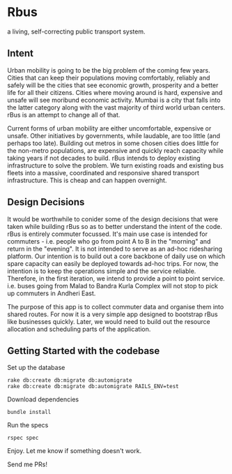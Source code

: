 # Rbus
a living, self-correcting public transport system.

## Intent

Urban mobility is going to be the big problem of the coming few years. Cities that can keep their populations moving comfortably, reliably and safely will be the cities that see economic growth, prosperity and a better life for all their citizens. Cities where moving around is hard, expensive and unsafe will see moribund economic activity. Mumbai is a city that falls into the latter category along with the vast majority of third world urban centers. rBus is an attempt to change all of that.

Current forms of urban mobility are either uncomfortable, expensive or unsafe. Other initiatives by governments, while laudable, are too little (and perhaps too late). Building out metros in some chosen cities does little for the non-metro populations, are expensive and quickly reach capacity while taking years if not decades to build. rBus intends to deploy existing infrastructure to solve the problem. We turn existing roads and existing bus fleets into a massive, coordinated and responsive shared transport infrastructure. This is cheap and can happen overnight.

## Design Decisions

It would be worthwhile to conider some of the design decisions that were taken while building rBus so as to better understand the intent of the code. rBus is entirely commuter focussed.
It's main use case is intended for commuters - i.e. people who go from point A to B in the "morning" and return in the "evening". It is not intended to serve as an ad-hoc ridesharing platform. Our intention is to build out a core backbone of daily use on which spare capacity can easily be deployed towards ad-hoc trips. For now, the intention is to keep the operations simple and the service reliable. Therefore, in the first iteration, we intend to provide a point to point service. i.e. buses going from Malad to Bandra Kurla Complex will not stop to pick up commuters in Andheri East.

The purpose of this app is to collect commuter data and organise them into shared routes. For now it is a very simple app designed to bootstrap rBus like businesses quickly. Later, we would need to build out the resource allocation and scheduling parts of the application.

## Getting Started with the codebase

Set up the database

```
rake db:create db:migrate db:automigrate
rake db:create db:migrate db:automigrate RAILS_ENV=test
```

Download dependencies
```
bundle install
```

Run the specs

```
rspec spec
```

Enjoy. Let me know if something doesn't work.

Send me PRs!